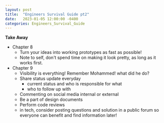 ```yaml
---
layout: post
title:  "Engineers Survival Guide pt2"
date:   2023-01-05 12:00:00 -0400
categories: Engineers_Survival_Guide
---
```

**Take Away**
- Chapter 8
  - Turn your ideas into working prototypes as fast as possible!
  - Note to self, don't spend time on making it look pretty, as long as it works first.
- Chapter 9
  - Visibility is everything! Remember Mohammed! what did he do?
  - Share status update everyday
    - current status and who is responsible for what
    - who to follow up with
  - Commenting on social media internal or external
  - Be a part of design documents
  - Perform code reviews
  - in tech, consider posting questions and solution in a public forum so
    everyone can benefit and find information later!
